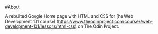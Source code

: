 #About

A rebuilted Google Home page with HTML and CSS for [he Web Development 101 course] (https://www.theodinproject.com/courses/web-development-101/lessons/html-css) on The Odin Project.
